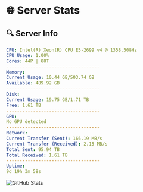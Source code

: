# 🌐 Server Stats
## 🔍 Server Info
```yaml
CPU: Intel(R) Xeon(R) CPU E5-2699 v4 @ 1358.50GHz
CPU Usage: 1.00%
Cores: 44P | 88T
-----------------------------------
Memory:
Current Usage: 10.44 GB/503.74 GB
Available: 489.92 GB
-----------------------------------
Disk:
Current Usage: 19.75 GB/1.71 TB
Free: 1.61 TB
-----------------------------------
GPU:
No GPU detected
-----------------------------------
Network:
Current Transfer (Sent): 166.19 MB/s
Current Transfer (Received): 2.15 MB/s
Total Sent: 95.94 TB
Total Received: 1.61 TB
-----------------------------------
Uptime:
9d 19h 3m 58s
```
![GitHub Stats](https://img.shields.io/badge/Updated-2025-02-17_17:47:16-blue)